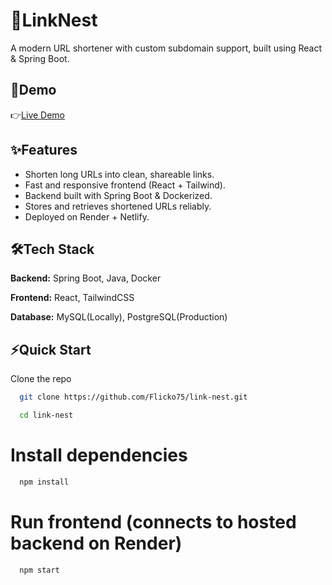 
# 🔗LinkNest

A modern URL shortener with custom subdomain support, built using React & Spring Boot.


## 🚀Demo

👉[Live Demo](https://soft-rolypoly-af1af8.netlify.app/)


## ✨Features

- Shorten long URLs into clean, shareable links.
- Fast and responsive frontend (React + Tailwind).
- Backend built with Spring Boot & Dockerized.
- Stores and retrieves shortened URLs reliably.
- Deployed on Render + Netlify.


## 🛠Tech Stack

**Backend:**  Spring Boot, Java, Docker

**Frontend:** React, TailwindCSS

**Database:** MySQL(Locally), PostgreSQL(Production)


## ⚡Quick Start

Clone the repo

```bash
  git clone https://github.com/Flicko75/link-nest.git
```
```bash
  cd link-nest
```

# Install dependencies

```bash
  npm install
```

# Run frontend (connects to hosted backend on Render)

```bash
  npm start
```
